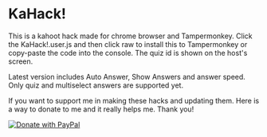 
# KaHack!

This is a kahoot hack made for chrome browser and Tampermonkey. Click the KaHack!.user.js and then click raw to install this to Tampermonkey or copy-paste the code into the console. The quiz id is shown on the host's screen.

Latest version includes Auto Answer, Show Answers and answer speed. Only quiz and multiselect answers are supported yet.

If you want to support me in making these hacks and updating them. Here is a way to donate to me and it really helps me. Thank you!

[![Donate with PayPal](https://raw.githubusercontent.com/jokeri2222/Kahoot-Hack/master/paypal-donate-button.png)]([https://www.paypal.com/cgi-bin/webscr?cmd=_s-xclick&hosted_button_id=QT54MSJR6QU7Y](https://www.paypal.com/donate/?hosted_button_id=GCSTRCWKJ6RTS)https://www.paypal.com/donate/?hosted_button_id=GCSTRCWKJ6RTS)
